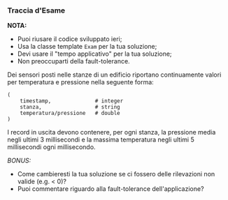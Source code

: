 ### Traccia d'Esame

__NOTA:__

 * Puoi riusare il codice sviluppato ieri;
 * Usa la classe template `Exam` per la tua soluzione;
 * Devi usare il "tempo applicativo" per la tua soluzione;
 * Non preoccuparti della fault-tolerance.

Dei sensori posti nelle stanze di un edificio riportano continuamente valori per temperatura e
pressione nella seguente forma:

```
(
    timestamp,              # integer
    stanza,                 # string
    temperatura/pressione   # double
)
```

I record in uscita devono contenere, per ogni stanza, la pressione media negli ultimi 3 millisecondi e la massima
temperatura negli ultimi 5 millisecondi ogni millisecondo.

_BONUS:_

 * Come cambieresti la tua soluzione se ci fossero delle rilevazioni non valide (e.g. < 0)?
 * Puoi commentare riguardo alla fault-tolerance dell'applicazione?